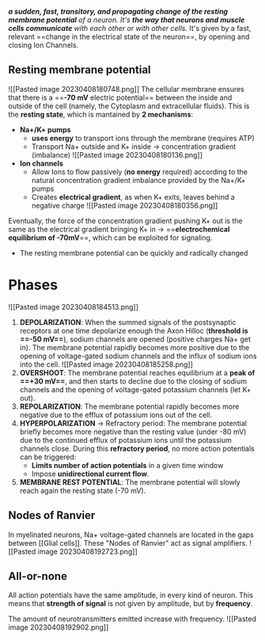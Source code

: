 
_**a sudden, fast, transitory, and propagating change of the resting membrane potential** of a neuron. It's **the way that neurons and muscle cells communicate** with each other or with other cells._
It's given by a fast, relevant ==change in the electrical state of the neuron==, by opening and closing Ion Channels.

## Resting membrane potential
![[Pasted image 20230408180748.png]]
The cellular membrane ensures that there is a ==**-70 mV** electric potential== between the inside and outside of the cell (namely, the Cytoplasm and extracellular fluids).
This is the **resting state**, which is mantained by **2 mechanisms**:
- **Na+/K+ pumps**
	- **uses energy** to transport ions through the membrane (requires ATP)
	- Transport Na+ outside and K+ inside -> concentration gradient (imbalance)
![[Pasted image 20230408180136.png]]
- **Ion channels**
	- Allow Ions to flow passively (**no energy** required) according to the natural concentration gradient imbalance provided by the Na+/K+ pumps
	- Creates **electrical gradient**, as when K+ exits, leaves behind a negative charge
![[Pasted image 20230408180356.png]]

Eventually, the force of the concentration gradient pushing K+ out is the same as the electrical gradient bringing K+ in -> ==**electrochemical equilibrium of -70mV**==, which can be exploited for signaling.
- The resting membrane potential can be quickly and radically changed 

# Phases
![[Pasted image 20230408184513.png]]

1. **DEPOLARIZATION**: 
	When the summed signals of the postsynaptic receptors at one time depolarize enough the Axon Hilloc (**threshold is ==-50 mV==**), sodium channels are opened (positive charges Na+ get in).
	The membrane potential rapidly becomes more positive due to the opening of voltage-gated sodium channels and the influx of sodium ions into the cell. 
![[Pasted image 20230408185258.png]]
2. **OVERSHOOT**: 
	The membrane potential reaches equilibrium at a **peak of ==+30 mV==**, and then starts to decline due to the closing of sodium channels and the opening of voltage-gated potassium channels (let K+ out). 
3. **REPOLARIZATION**: 
	The membrane potential rapidly becomes more negative due to the efflux of potassium ions out of the cell.
4. **HYPERPOLARIZATION** -> Refractory period: 
	The membrane potential briefly becomes more negative than the resting value (under -80 mV) due to the continued efflux of potassium ions until the potassium channels close.
	During this **refractory period**, no more action potentials can be triggered:
	- **Limits number of action potentials** in a given time window
	- Impose **unidirectional current flow**.
5. **MEMBRANE REST POTENTIAL**:
	The membrane potential will slowly reach again the resting state (-70 mV).

## Nodes of Ranvier
In myelinated neurons, Na+ voltage-gated channels are located in the gaps between [[Glial cells]]. These "Nodes of Ranvier" act as signal amplifiers.
![[Pasted image 20230408192723.png]]
## All-or-none
All action potentials have the same amplitude, in every kind of neuron.
This means that **strength of signal** is not given by amplitude, but by **frequency**.

The amount of neurotransmitters emitted increase with frequency. 
![[Pasted image 20230408192902.png]]

